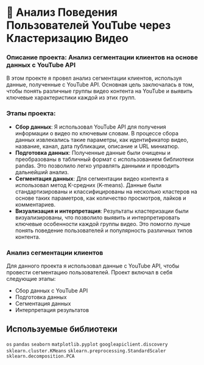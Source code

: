 # 🌺 Анализ Поведения Пользователей YouTube через Кластеризацию Видео

### Описание проекта: Анализ сегментации клиентов на основе данных с YouTube API
В этом проекте я провел анализ сегментации клиентов, используя данные, полученные с YouTube API. Основная цель заключалась в том, чтобы понять различные группы видео контента на YouTube и выявить ключевые характеристики каждой из этих групп.

### Этапы проекта:
+ **Сбор данных**: Я использовал YouTube API для получения информации о видео по ключевым словам. В процессе сбора данных извлекались такие параметры, как идентификатор видео, название, канал, дата публикации, описание и URL миниатюр.
+ **Подготовка данных**: Полученные данные были очищены и преобразованы в табличный формат с использованием библиотеки pandas. Это позволило легко управлять данными и проводить дальнейший анализ.
+ **Сегментация данных**: Для сегментации видео контента я использовал метод K-средних (K-means). Данные были стандартизированы и классифицированы на несколько кластеров на основе таких параметров, как количество просмотров, лайков и комментариев.
+ **Визуализация и интерпретация**: Результаты кластеризации были визуализированы, что позволило выявить и интерпретировать ключевые особенности каждой группы видео. Это помогло лучше понять поведение пользователей и популярность различных типов контента.

### Анализ сегментации клиентов
Для данного проекта я использовал данные с YouTube API, чтобы провести сегментацию пользователей. Проект включал в себя следующие этапы:
+ Сбор данных с YouTube API
+ Подготовка данных
+ Сегментация данных
+ Интерпретация результатов

## Используемые библиотеки
`os` `pandas` `seaborn` `matplotlib.pyplot` `googleapiclient.discovery` `sklearn.cluster.KMeans` `sklearn.preprocessing.StandardScaler` `sklearn.decomposition.PCA`
